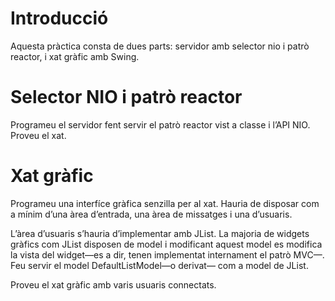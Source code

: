 # Introducció
Aquesta pràctica consta de dues parts: servidor amb selector nio i patrò reactor, i xat gràfic amb Swing.

# Selector NIO i patrò reactor
Programeu el servidor fent servir el patrò reactor vist a classe i l’API NIO. Proveu el xat.

# Xat gràfic
Programeu una interfíce gràfica senzilla per al xat. Hauria de disposar com a mínim d’una àrea d’entrada, una àrea de missatges i una d’usuaris.

L’àrea d’usuaris s’hauria d’implementar amb JList. La majoria de widgets gràfics com JList disposen de model i modificant aquest model es modifica la vista del widget—es a dir, tenen implementat internament el patrò MVC—. Feu servir el model DefaultListModel—o derivat— com a model de JList.

Proveu el xat gràfic amb varis usuaris connectats.